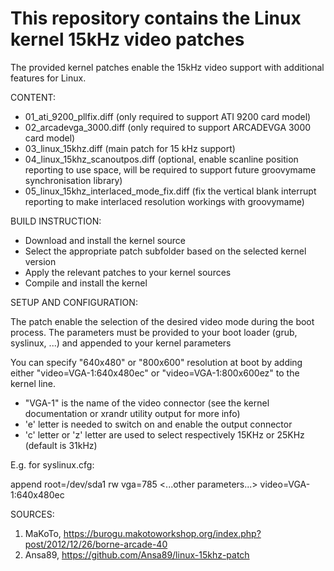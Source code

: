 # This repository contains the Linux kernel 15kHz video patches


The provided kernel patches enable the 15kHz video support with additional features for Linux.


CONTENT:

- 01_ati_9200_pllfix.diff	(only required to support ATI 9200 card model)
- 02_arcadevga_3000.diff (only required to support ARCADEVGA 3000 card model)
- 03_linux_15khz.diff (main patch for 15 kHz support)
- 04_linux_15khz_scanoutpos.diff (optional, enable scanline position reporting to use space, will be required to support future groovymame synchronisation library)
- 05_linux_15khz_interlaced_mode_fix.diff (fix the vertical blank interrupt reporting to make interlaced resolution workings with groovymame)


BUILD INSTRUCTION:

- Download and install the kernel source
- Select the appropriate patch subfolder based on the selected kernel version
- Apply the relevant patches to your kernel sources
- Compile and install the kernel


SETUP AND CONFIGURATION:

The patch enable the selection of the desired video mode during the boot process.
The parameters must be provided to your boot loader (grub, syslinux, ...) and appended to your kernel parameters

You can specify "640x480" or "800x600" resolution at boot by adding either "video=VGA-1:640x480ec" or "video=VGA-1:800x600ez" to the kernel line.

- "VGA-1" is the name of the video connector (see the kernel documentation or xrandr utility output for more info)
- 'e' letter is needed to switch on and enable the output connector
- 'c' letter or 'z' letter are used to select respectively 15KHz or 25KHz (default is 31kHz)

E.g. for syslinux.cfg:

append root=/dev/sda1 rw vga=785 <...other parameters...> video=VGA-1:640x480ec


SOURCES:

1. MaKoTo, https://burogu.makotoworkshop.org/index.php?post/2012/12/26/borne-arcade-40
2. Ansa89, https://github.com/Ansa89/linux-15khz-patch
